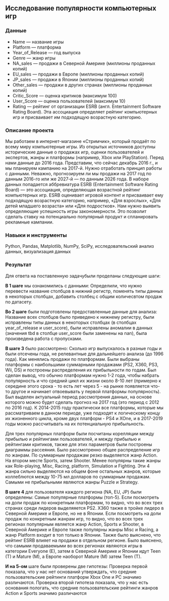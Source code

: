 ## Исследование популярности компьютерных игр

### Данные

- Name — название игры
- Platform — платформа
- Year_of_Release — год выпуска
- Genre — жанр игры
- NA_sales — продажи в Северной Америке (миллионы проданных копий)
- EU_sales — продажи в Европе (миллионы проданных копий)
- JP_sales — продажи в Японии (миллионы проданных копий)
- Other_sales — продажи в других странах (миллионы проданных копий)
- Critic_Score — оценка критиков (максимум 100)
- User_Score — оценка пользователей (максимум 10)
- Rating — рейтинг от организации ESRB (англ. Entertainment Software Rating Board). Эта ассоциация определяет рейтинг компьютерных игр и присваивает им подходящую возрастную категорию.

### Описание проекта

Мы работаем в интернет-магазине «Стримчик», который продаёт по всему миру компьютерные игры. Из открытых источников доступны исторические данные о продажах игр, оценки пользователей и экспертов, жанры и платформы (например, Xbox или PlayStation). Перед нами данные до 2016 года. Представим, что сейчас декабрь 2016 г., и мы планируем кампанию на 2017-й. Нужно отработать принцип работы с данными. Неважно, прогнозируем ли мы продажи на 2017 год по данным 2016-го или же 2027-й — по данным 2026 года. В наборе данных попадается аббревиатура ESRB (Entertainment Software Rating Board) — это ассоциация, определяющая возрастной рейтинг компьютерных игр. ESRB оценивает игровой контент и присваивает ему подходящую возрастную категорию, например, «Для взрослых», «Для детей младшего возраста» или «Для подростков». Нам нужно выявить определяющие успешность игры закономерности. Это позволит сделать ставку на потенциально популярный продукт и спланировать рекламные кампании.

### Навыки и инструменты

Python, Pandas, Matplotlib, NumPy, SciPy, исследовательский анализ данных, визуализация данных

### Результат

Для ответа на поставленную задачубыли проделаны следующие шаги:

**В 1 шаге** мы ознакомились с данными:
Определили, что нужно перевести название столбцов в нижний регистр, поменять типы данных в некоторых столбцах, добавить столбец с общим количесвтом продаж по датасету.

**Во 2 шаге** были подготовлены предоставленные данные для анализа:
Название всех столбцов было приведено к нижнему регистру, были исправлены типы данных в некоторых столбцах (в столбцах year_of_release и user_score), были исправлены аномалии в данных (значения tbd в столбце user_score были заменены на nan), была произведена работа с пропусками.

**В шаге 3** было рассмотрено:
Сколько игр выпускалось в разные годы и были отсечены года, не релевантные для дальнейшего анализа (до 1996 года). Как менялись продажи по платформам. Были выбраны платформы с наибольшими суммарными продажами (PS2, X360, PS3, Wii, DS) и построены распределения их прибыльности по годам. Был сделан вывод, что обычно платформам нужно 1-2 года, чтобы набрать популярность и что средний цикл их жизни около 8-10 лет (примерно к середине этого срока - то есть лет через 5 - на рынке появляется что-то другое и начинает отвоевывать у первой платформы популярность). Был выделен актуальный период рассмотрения данных, на основе которого можно будет сделать прогноз на 2017 год (это период с 2012 по 2016 год). К 2014-2015 году практически все платформы, которые мы рассматриваем в данном периоде, уже подходят к логическому концу их жизненного цикла, кроме двух платформ - PS4 и XOne, и в 2017-2019 годы можно рассчитывать на их потенциальную прибыльность.

Для трех популярных платформ были посчитаны корелляции между прибылью и рейтингами пользователей, и между прибылью и рейтингами критиков, также для этих параметров были построены диаграммы рассеяния. Было рассмотренно общее распределение игр по жанрам. По суммарным продажам резко выделяется жанр Action. На втором месте Sports, затем Shooter. Менее популярны такие жанры как Role-playing, Misc, Racing, platform, Simulation и Fighting. Эти 4 жанра сильно выделяются на общем фоне остальных жанров, которые коллеблются между 10-75 мл долларов по суммарным продажам. Самыми не прибыльными являются жанры Puzzle и Strategy.

**В шаге 4** для пользователя каждого региона (NA, EU, JP) были определены:
Самые популярные платформы (топ-5). Если посмотреть на доли продаж по конкретным платформам, то видно, что во всех трех странах среди лидеров выделяяется PS2. X360 также в тройке лидеро в Северной Америке и Европе, но не в Японии. Если посмотреть на доли продаж по конкретным жанрам игр, то видно, что во всех трех регионах популярным является жанр Action, Sports и Shooter, в Северной Америке и Европе также популярны жанры Misc и Racing, а жанр Platform входит в топ только в Японии. Также было выяснено, что рейтинг ESRB влияет на продажи в отдельном регионе. Было выяснено, что самыми продаваемыми во всех регионах являются игры в категории Everyone (E), затем в Северной Америке и Японии идут Teen (T) и Mature (M), а Европе наоборот Mature (M) затем Teen (T).

**И на 5-ом** шаге были проверены две гипотезы:
Проверка первой показала, что у нас нет оснований утверждать, что средние пользовательские рейтинги платформ Xbox One и PC значимо различаются. Проверка второй гипотеза показала, что у нас есть основания пологать, что средние пользовательские рейтинги жанров Action и Sports значимо различаются
